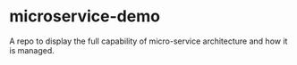 # microservice-demo
A repo to display the full capability of micro-service architecture and how it is managed. 
